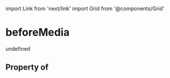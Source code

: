 import Link from 'next/link'
import Grid from '@components/Grid'

# beforeMedia

undefined

## Property of



